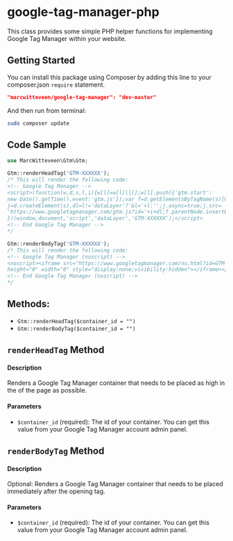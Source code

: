 # google-tag-manager-php
This class provides some simple PHP helper functions for implementing Google Tag Manager within your website.

## Getting Started
You can install this package using Composer by adding this line to your composer.json ```require``` statement.
```json
"marcwitteveen/google-tag-manager": "dev-master"
```

And then run from terminal:
```Bash
sudo composer update
```

## Code Sample
```php
use MarcWitteveen\Gtm\Gtm;

Gtm::renderHeadTag('GTM-XXXXXX');
/* This will render the following code:
<!-- Google Tag Manager -->
<script>(function(w,d,s,l,i){w[l]=w[l]||[];w[l].push({'gtm.start':
new Date().getTime(),event:'gtm.js'});var f=d.getElementsByTagName(s)[0],
j=d.createElement(s),dl=l!='dataLayer'?'&l='+l:'';j.async=true;j.src=
'https://www.googletagmanager.com/gtm.js?id='+i+dl;f.parentNode.insertBefore(j,f);
})(window,document,'script','dataLayer','GTM-XXXXXX');</script>
<!-- End Google Tag Manager -->
*/

Gtm::renderBodyTag('GTM-XXXXXX');
/* This will render the following code:
<!-- Google Tag Manager (noscript) -->
<noscript><iframe src="https://www.googletagmanager.com/ns.html?id=GTM-XXXXXX"
height="0" width="0" style="display:none;visibility:hidden"></iframe></noscript>
<!-- End Google Tag Manager (noscript) -->
*/
```

## Methods:

- ```Gtm::renderHeadTag($container_id = "")```
- ```Gtm::renderBodyTag($container_id = "")```

## ```renderHeadTag``` Method

#### Description
Renders a Google Tag Manager container that needs to be placed as high in the <head> of the page as possible.

#### Parameters
- ```$container_id``` (required): The id of your container. You can get this value from your Google Tag Manager account admin panel.

## ```renderBodyTag``` Method

#### Description
Optional: Renders a Google Tag Manager container that needs to be placed immediately after the opening <body> tag.

#### Parameters
- ```$container_id``` (required): The id of your container. You can get this value from your Google Tag Manager account admin panel.
